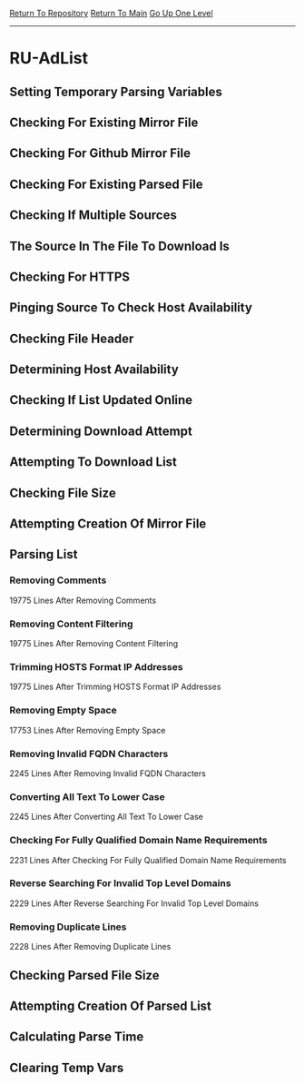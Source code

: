[Return To Repository](https://github.com/deathbybandaid/piholeparser/)
[Return To Main](https://github.com/deathbybandaid/piholeparser/blob/master/RecentRunLogs/Mainlog.md)
[Go Up One Level](https://github.com/deathbybandaid/piholeparser/blob/master/RecentRunLogs/TopLevelScripts/30-Processing-External-Blacklists.md)
____________________________________
# RU-AdList
## Setting Temporary Parsing Variables
## Checking For Existing Mirror File
## Checking For Github Mirror File
## Checking For Existing Parsed File
## Checking If Multiple Sources
## The Source In The File To Download Is
## Checking For HTTPS
## Pinging Source To Check Host Availability
## Checking File Header
## Determining Host Availability
## Checking If List Updated Online
## Determining Download Attempt
## Attempting To Download List
## Checking File Size
## Attempting Creation Of Mirror File
## Parsing List
### Removing Comments
19775 Lines After Removing Comments
### Removing Content Filtering
19775 Lines After Removing Content Filtering
### Trimming HOSTS Format IP Addresses
19775 Lines After Trimming HOSTS Format IP Addresses
### Removing Empty Space
17753 Lines After Removing Empty Space
### Removing Invalid FQDN Characters
2245 Lines After Removing Invalid FQDN Characters
### Converting All Text To Lower Case
2245 Lines After Converting All Text To Lower Case
### Checking For Fully Qualified Domain Name Requirements
2231 Lines After Checking For Fully Qualified Domain Name Requirements
### Reverse Searching For Invalid Top Level Domains
2229 Lines After Reverse Searching For Invalid Top Level Domains
### Removing Duplicate Lines
2228 Lines After Removing Duplicate Lines
## Checking Parsed File Size
## Attempting Creation Of Parsed List
## Calculating Parse Time
## Clearing Temp Vars
